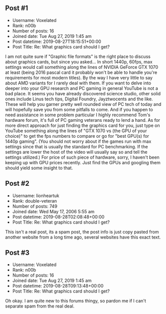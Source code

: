 ## Post #1
- Username: Voxelated
- Rank: n00b
- Number of posts: 16
- Joined date: Tue Aug 27, 2019 1:45 am
- Post datetime: 2019-08-27T18:15:51+00:00
- Post Title: Re: What graphics card should I get?

I am not quite sure if "Graphic file formats" is the right place to discuss about graphics cards, but since you asked...
In short 1440p, 60fps, max settings would call something along the lines of NVIDIA GeForce GTX 1070 at least (being 2016 pascal card it probably won't be able to handle you're requirements for most modern titles). By the way I have very little to say about AMD variants for I rarely deal with them.
If you want to delve into deeper into your GPU research and PC gaming in general YouTube is not a bad place. It seems you have already discovered science studio, other solid ones include Linus tech tips, Digital Foundry, Jayztwocents and the like. These will help you garner pretty well rounded view of PC tech of today and will hopefully save you from some pitfalls to come. And if you happen to need assistance in some problem particular I highly recommend Tom's hardware forum, it's full of PC gaming veterans ready to lend a hand.
As for more direct approach for just finding the graphics card for you, just type on YouTube something along the lines of "GTX 1070 vs (the GPU of your choice)" to get the fps numbers to compare or go for "best GPU(s) for 1440p gaming". (You should not worry about if the games run with max settings since that is usually the standard for PC benchmarking. If the settings are lower the host of the video will usually say so and tell the settings utilized.)
For price of such piece of hardware, sorry, I haven't been keeping up with GPU prices recently. Just find the GPUs and googling them should yield some insight to that.
## Post #2
- Username: lionheartuk
- Rank: double-veteran
- Number of posts: 749
- Joined date: Wed May 17, 2006 5:55 am
- Post datetime: 2019-08-28T02:08:48+00:00
- Post Title: Re: What graphics card should I get?

This isn't a real post, its a spam post, the post info is just copy pasted from another website from a long time ago, several websites have this exact text.
## Post #3
- Username: Voxelated
- Rank: n00b
- Number of posts: 16
- Joined date: Tue Aug 27, 2019 1:45 am
- Post datetime: 2019-08-28T09:13:48+00:00
- Post Title: Re: What graphics card should I get?

Oh okay. I am quite new to this forums thingy, so pardon me if I can't separate spam from the real deal.
